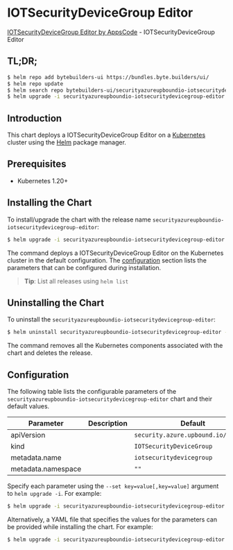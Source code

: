# IOTSecurityDeviceGroup Editor

[IOTSecurityDeviceGroup Editor by AppsCode](https://byte.builders) - IOTSecurityDeviceGroup Editor

## TL;DR;

```bash
$ helm repo add bytebuilders-ui https://bundles.byte.builders/ui/
$ helm repo update
$ helm search repo bytebuilders-ui/securityazureupboundio-iotsecuritydevicegroup-editor --version=v0.4.18
$ helm upgrade -i securityazureupboundio-iotsecuritydevicegroup-editor bytebuilders-ui/securityazureupboundio-iotsecuritydevicegroup-editor -n default --create-namespace --version=v0.4.18
```

## Introduction

This chart deploys a IOTSecurityDeviceGroup Editor on a [Kubernetes](http://kubernetes.io) cluster using the [Helm](https://helm.sh) package manager.

## Prerequisites

- Kubernetes 1.20+

## Installing the Chart

To install/upgrade the chart with the release name `securityazureupboundio-iotsecuritydevicegroup-editor`:

```bash
$ helm upgrade -i securityazureupboundio-iotsecuritydevicegroup-editor bytebuilders-ui/securityazureupboundio-iotsecuritydevicegroup-editor -n default --create-namespace --version=v0.4.18
```

The command deploys a IOTSecurityDeviceGroup Editor on the Kubernetes cluster in the default configuration. The [configuration](#configuration) section lists the parameters that can be configured during installation.

> **Tip**: List all releases using `helm list`

## Uninstalling the Chart

To uninstall the `securityazureupboundio-iotsecuritydevicegroup-editor`:

```bash
$ helm uninstall securityazureupboundio-iotsecuritydevicegroup-editor -n default
```

The command removes all the Kubernetes components associated with the chart and deletes the release.

## Configuration

The following table lists the configurable parameters of the `securityazureupboundio-iotsecuritydevicegroup-editor` chart and their default values.

|     Parameter      | Description |                    Default                     |
|--------------------|-------------|------------------------------------------------|
| apiVersion         |             | <code>security.azure.upbound.io/v1beta1</code> |
| kind               |             | <code>IOTSecurityDeviceGroup</code>            |
| metadata.name      |             | <code>iotsecuritydevicegroup</code>            |
| metadata.namespace |             | <code>""</code>                                |


Specify each parameter using the `--set key=value[,key=value]` argument to `helm upgrade -i`. For example:

```bash
$ helm upgrade -i securityazureupboundio-iotsecuritydevicegroup-editor bytebuilders-ui/securityazureupboundio-iotsecuritydevicegroup-editor -n default --create-namespace --version=v0.4.18 --set apiVersion=security.azure.upbound.io/v1beta1
```

Alternatively, a YAML file that specifies the values for the parameters can be provided while
installing the chart. For example:

```bash
$ helm upgrade -i securityazureupboundio-iotsecuritydevicegroup-editor bytebuilders-ui/securityazureupboundio-iotsecuritydevicegroup-editor -n default --create-namespace --version=v0.4.18 --values values.yaml
```
